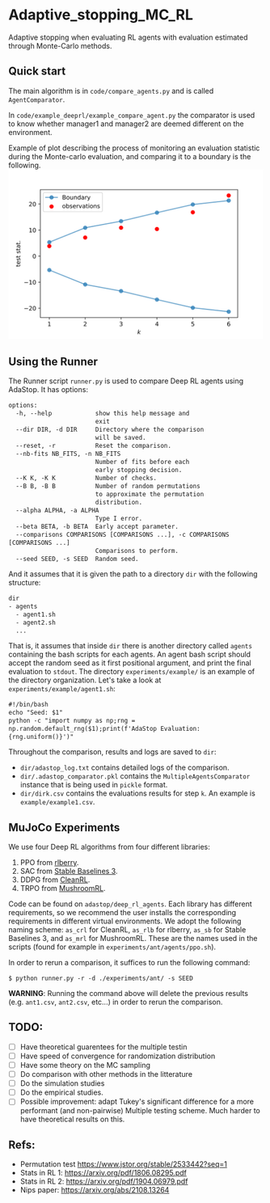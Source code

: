 # Adaptive_stopping_MC_RL

Adaptive stopping when evaluating RL agents with evaluation estimated through Monte-Carlo methods.


## Quick start

The main algorithm is in `code/compare_agents.py` and is called `AgentComparator`.

In `code/example_deeprl/example_compare_agent.py` the comparator is used to know whether manager1 and manager2 are deemed different on the environment.

Example of plot describing the process of monitoring an evaluation statistic during the Monte-carlo evaluation, and comparing it to a boundary is the following.
![](boundary.svg)

## Using the Runner

The Runner script `runner.py` is used to compare Deep RL agents using AdaStop. It has options:
```
options:
  -h, --help            show this help message and
                        exit
  --dir DIR, -d DIR     Directory where the comparison
                        will be saved.
  --reset, -r           Reset the comparison.
  --nb-fits NB_FITS, -n NB_FITS
                        Number of fits before each
                        early stopping decision.
  --K K, -K K           Number of checks.
  --B B, -B B           Number of random permutations
                        to approximate the permutation
                        distribution.
  --alpha ALPHA, -a ALPHA
                        Type I error.
  --beta BETA, -b BETA  Early accept parameter.
  --comparisons COMPARISONS [COMPARISONS ...], -c COMPARISONS [COMPARISONS ...]
                        Comparisons to perform.
  --seed SEED, -s SEED  Random seed.
```

And it assumes that it is given the path to a directory `dir` with the following structure:
```
dir
- agents
  - agent1.sh
  - agent2.sh
  ...
```
That is, it assumes that inside `dir` there is another directory called `agents` containing the bash scripts for each agents.
An agent bash script should accept the random seed as it first positional argument, and print the final evaluation to `stdout`.
The directory `experiments/example/` is an example of the directory organization. Let's take a look at `experiments/example/agent1.sh`:
```
#!/bin/bash
echo "Seed: $1"
python -c "import numpy as np;rng = np.random.default_rng($1);print(f'AdaStop Evaluation: {rng.uniform()}')"
```

Throughout the comparison, results and logs are saved to `dir`:
* `dir/adastop_log.txt` contains detailed logs of the comparison.
* `dir/.adastop_comparator.pkl` contains the `MultipleAgentsComparator` instance that is being used in `pickle` format.
* `dir/dirk.csv` contains the evaluations results for step `k`. An example is `example/example1.csv`.

## MuJoCo Experiments

We use four Deep RL algorithms from four different libraries:
1. PPO from [rlberry](https://github.com/rlberry-py/rlberry/).
2. SAC from [Stable Baselines 3](https://github.com/DLR-RM/stable-baselines3).
3. DDPG from [CleanRL](https://github.com/vwxyzjn/cleanrl).
4. TRPO from [MushroomRL](https://github.com/MushroomRL/mushroom-rl).

Code can be found on `adastop/deep_rl_agents`. Each library has different requirements, so we recommend the user installs the corresponding requirements in different virtual environments. We adopt the following naming scheme: `as_crl` for CleanRL, `as_rlb` for rlberry, `as_sb` for Stable Baselines 3, and `as_mrl` for MushroomRL. These are the names used in the scripts (found for example in `experiments/ant/agents/ppo.sh`).

In order to rerun a comparison, it suffices to run the following command:
```
$ python runner.py -r -d ./experiments/ant/ -s SEED
```
**WARNING**: Running the command above will delete the previous results (e.g. `ant1.csv`, `ant2.csv`, etc...) in order to rerun the comparison.

## TODO:
- [ ] Have theoretical guarentees for the multiple testin
- [ ] Have speed of convergence for randomization distribution
- [ ] Have some theory on the MC sampling
- [ ] Do comparison with other methods in the litterature
- [ ] Do the simulation studies
- [ ] Do the empirical studies.
- [ ] Possible improvement: adapt Tukey's significant difference for a more performant (and non-pairwise) Multiple testing scheme. Much harder to have theoretical results on this.
## Refs:
- Permutation test https://www.jstor.org/stable/2533442?seq=1
- Stats in RL 1: https://arxiv.org/pdf/1806.08295.pdf
- Stats in RL 2: https://arxiv.org/pdf/1904.06979.pdf
- Nips paper: https://arxiv.org/abs/2108.13264
